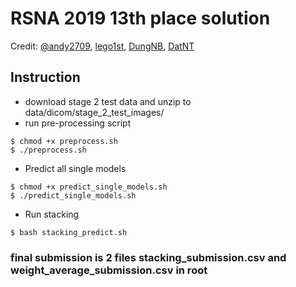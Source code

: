 # RSNA 2019 13th place solution

Credit: [@andy2709](https://github.com/nhannguyen2709), [lego1st](https://github.com/Lego1st), [DungNB](https://github.com/dungnb1333), [DatNT](https://github.com/moewiee) 

## Instruction

- download stage 2 test data and unzip to data/dicom/stage_2_test_images/ 
- run pre-processing script

```
$ chmod +x preprocess.sh
$ ./preprocess.sh
```

- Predict all single models

```
$ chmod +x predict_single_models.sh
$ ./predict_single_models.sh
```

- Run stacking
```
$ bash stacking_predict.sh
```

### final submission is 2 files stacking_submission.csv and weight_average_submission.csv in root
